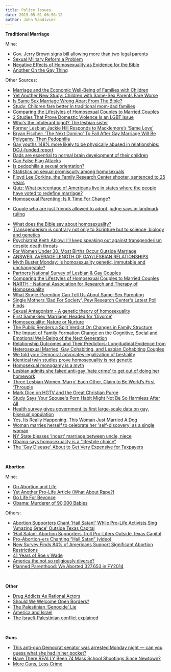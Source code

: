```yaml
---
title: Policy Issues
date: 2015-05-01 06:56:12
author: John Vandivier
---
```




<strong>Traditional Marriage</strong>

Mine:
<ul>
	<li><a href=\"http://caeconomics.wordpress.com/2013/10/05/gov-jerry-brown-signs-bill-allowing-more-than-two-legal-parents/\">Gov. Jerry Brown signs bill allowing more than two legal parents</a></li>
	<li><a href=\"http://afterecon.com/politics-and-government/sexual-military-reform/\">Sexual Military Reform a Problem</a></li>
	<li><a href=\"http://www.afterecon.com/theoretical-development-and-application/negative-effects-of-homosexuality-as-evidence-for-the-bible/\">Negative Effects of Homosexuality as Evidence for the Bible</a></li>
	<li><a href=\"http://www.afterecon.com/other/another-gay-thing/\">Another On the Gay Thing</a></li>
</ul>
Other Sources:
<ul>
	<li><a href=\"http://www.urban.org/publications/410541.html\">Marriage and the Economic Well-Being of Families with Children</a></li>
	<li><a href=\"http://www.nationalreview.com/corner/360424/yet-another-new-study-children-same-sex-parents-fare-worse-maggie-gallagher\">Yet Another New Study: Children with Same-Sex Parents Fare Worse</a></li>
	<li><a href=\"http://www.youtube.com/watch?v=Novy5zEdE-I\">Is Same Sex Marriage Wrong Apart From The Bible?</a></li>
	<li><a href=\"http://www.washingtontimes.com/news/2012/jun/10/study-children-fare-better-traditional-mom-dad-fam/?page=all\">Study: Children fare better in traditional mom-dad families</a></li>
	<li><a href=\"http://www.frc.org/get.cfm?i=IS04C02\">Comparing the Lifestyles of Homosexual Couples to Married Couples</a></li>
	<li><a href=\"http://www.advocate.com/crime/2014/09/04/2-studies-prove-domestic-violence-lgbt-issue\">2 Studies That Prove Domestic Violence Is an LGBT Issue</a></li>
	<li><a href=\"http://www.onenewsnow.com/perspectives/bryan-fischer/2013/11/21/whos-the-intolerant-bigot-the-lesbian-sister#.Uo50SjdQ15k.twitter\">Who's the intolerant bigot? The lesbian sister</a></li>
	<li><a href=\"http://wadeoradio.com/former-lesbian-jackie-hill-responds-to-macklemores-same-love/\">Former Lesbian Jackie Hill Responds to Macklemore’s ‘Same Love'</a></li>
	<li><a href=\"http://www.huffingtonpost.com/2013/12/03/bryan-fischer-gay-marriage-pedophilia_n_4379064.html?utm_hp_ref=tw\">Bryan Fischer: 'The Next Domino' To Fall After Gay Marriage Will Be Polygamy, Then Pedophilia</a></li>
	<li><a href=\"http://www.lifesitenews.com/news/gay-youths-148-more-likely-to-be-physically-abused-in-relationships-doj-fun?utm_source=LifeSiteNews.com+Daily+Newsletter&amp;utm_campaign=e1954585ed-LifeSiteNews_com_US_Headlines_06_19_2013&amp;utm_medium=email&amp;utm_term=0_0caba610ac-e1954585ed-397522465\">Gay youths 148% more likely to be physically abused in relationships: DOJ-funded report</a></li>
	<li><a href=\"https://www.youtube.com/watch?v=0dNXxpf49JY#t=40\">Dads are essential to normal brain development of their children</a></li>
	<li><a href=\"https://www.youtube.com/watch?v=ceVP0cEhQZE#t=140\">Gay False Flag Attacks</a></li>
	<li><a href=\"http://www.thestar.com/news/insight/2013/12/22/is_pedophilia_a_sexual_orientation.html\">Is pedophilia a sexual orientation?</a></li>
	<li><a href=\"http://carm.org/statistics-homosexual-promiscuity\">Statistics on sexual promiscuity among homosexuals</a></li>
	<li><a href=\"http://www.politico.com/story/2013/09/frc-shooter-sentenced-to-25-years-97069.html\">Floyd Lee Corkins, the Family Research Center shooter, sentenced to 25 years</a></li>
	<li><a href=\"http://frcblog.com/2014/01/quiz-what-percentage-americans-live-states-where-empeopleem-have-voted-redefine-marriage/\">Quiz: What percentage of Americans live in states where the people have voted to redefine marriage?</a></li>
	<li><a href=\"http://www.acpeds.org/the-college-speaks/position-statements/parenting-issues/homosexual-parenting-is-it-time-for-change\">Homosexual Parenting: Is It Time For Change?</a></li>
	<li>
<p style=\"display: inline !important;\"><a href=\"http://www.nydailynews.com/news/national/friends-adopt-judge-landmark-ruling-article-1.1565408\">Couple who are just friends allowed to adopt, judge says in landmark ruling</a></p>
</li>
	<li><a href=\"http://carm.org/bible-homosexuality\">What does the Bible say about homosexuality?</a></li>
	<li><a href=\"http://www.youtube.com/watch?v=zdvRDIKIRM4\">Transgenderism is contrary not only to Scripture but to science, biology and genetics</a></li>
	<li><a href=\"http://www.lifesitenews.com/mobile/news/psychiatrist-keith-ablow-ill-keep-speaking-out-against-transgenderism-despi\">Psychiatrist Keith Ablow: I’ll keep speaking out against transgenderism despite death threats</a></li>
	<li><a href=\"http://www.nytimes.com/2012/02/18/us/for-women-under-30-most-births-occur-outside-marriage.html?_r=2&amp;\">For Women Under 30, Most Births Occur Outside Marriage</a></li>
	<li><a href=\"http://radicalreference.info/node/1269\">ANSWER: AVERAGE LENGTH OF GAY/LESBIAN RELATIONSHIPS</a></li>
	<li><a href=\"http://unitedfamiliesinternational.wordpress.com/2011/02/28/myth-buster-monday-is-homosexuality-genetic-immutable-or-unchangeable/\">Myth Buster Monday: Is homosexuality genetic, immutable and unchangeable?</a></li>
	<li><a href=\"http://www.buddybuddy.com/survey.html\">Partners National Survey of Lesbian &amp; Gay Couples</a></li>
	<li><a href=\"http://www.frc.org/get.cfm?i=IS04C02\">Comparing the Lifestyles of Homosexual Couples to Married Couples</a></li>
	<li><a href=\"http://www.narth.com/menus/born.html\">NARTH - National Association for Research and Therapy of Homosexuality</a></li>
	<li><a href=\"http://www.onenesspentecostal.com/samesexparenting.htm\">What Single-Parenting Can Tell Us About Same-Sex Parenting</a></li>
	<li><a href=\"http://www.huffingtonpost.com/2011/02/21/single-mothers-bad-for-so_n_825446.html\">Single Mothers 'Bad For Society', Pew Research Center's Latest Poll Finds</a></li>
	<li><a href=\"http://www.slate.com/articles/health_and_science/human_nature/2008/06/sexual_antagonism.html\">Sexual Antagonism - A genetic theory of homosexuality</a></li>
	<li><a href=\"http://www.dakotavoice.com/2009/02/first-same-sex-marriage-headed-for-divorce/\">First Same-Sex ‘Marriage’ Headed for ‘Divorce’</a></li>
	<li><a href=\"http://allpsych.com/journal/homosexuality.html\">Homosexuality: Nature or Nurture</a></li>
	<li><a href=\"http://www.pewsocialtrends.org/2011/02/16/the-public-renders-a-split-verdict-on-changes-in-family-structure/\">The Public Renders a Split Verdict On Changes in Family Structure</a></li>
	<li><a href=\"http://futureofchildren.org/futureofchildren/publications/docs/15_02_05.pdf\">The Impact of Family Formation Change on the Cognitive, Social and Emotional Well-Being of the Next Generation</a></li>
	<li><a href=\"http://www.jstor.org/discover/10.2307/353528?uid=3739704&amp;uid=2&amp;uid=4&amp;uid=3739256&amp;sid=21103475314473#abstract\">Relationship Outcomes and Their Predictors: Longitudinal Evidence from Heterosexual Married, Gay Cohabiting, and Lesbian Cohabiting Couples</a></li>
	<li><a href=\"https://www.youtube.com/watch?v=I83iAFZHqXQ&amp;feature=youtu.be\">We told you: Democrat advocates legalization of bestiality</a></li>
	<li><a href=\"http://blog.godreports.com/2013/05/identical-twin-studies-prove-homosexuality-is-not-genetic/\">Identical twin studies prove homosexuality is not genetic</a></li>
	<li><a href=\"https://www.youtube.com/watch?v=pJ4Xmy-tkYw\">Homosexual monogamy is a myth</a></li>
	<li><a href=\"http://www.lifesitenews.com/news/lesbian-admits-she-faked-anti-gay-hate-crime-to-get-out-of-doing-her-homewo\">Lesbian admits she faked anti-gay ‘hate crime’ to get out of doing her homework</a></li>
	<li><a href=\"http://christiannews.net/2014/05/05/three-lesbian-women-marry-each-other-claim-to-be-worlds-first-throuple/\">Three Lesbian Women ‘Marry’ Each Other, Claim to Be World’s First ‘Throuple</a></li>
	<li><a href=\"https://www.facebook.com/MarkDice/posts/746892698689452\">Mark Dice on HGTV and the Great Christian Purge</a></li>
	<li><a href=\"http://www.huffingtonpost.com/2014/05/09/porn-divorce-study_n_5297794.html\">Study Says Your Spouse's Porn Habit Might Not Be So Harmless After All</a></li>
	<li><a href=\"http://www.washingtonpost.com/national/health-science/health-survey-gives-government-its-first-large-scale-data-on-gay-bisexual-population/2014/07/14/2db9f4b0-092f-11e4-bbf1-cc51275e7f8f_story.html\">Health survey gives government its first large-scale data on gay, bisexual population</a></li>
	<li><a href=\"http://www.westernjournalism.com/next-logical-step-redefinition-marriage/\">Yes, Its Really Happening. This Woman Just Married A Dog</a></li>
	<li><a href=\"http://www.independent.co.uk/life-style/woman-marries-herself-to-celebrate-her-selfdiscovery-as-a-single-woman-9777083.html\">Woman marries herself to celebrate her 'self-discovery' as a single woman </a></li>
	<li><a href=\"http://nypost.com/2014/10/29/new-york-state-blesses-incest-marriage-between-uncle-niece/\">NY State blesses ‘incest’ marriage between uncle, niece</a></li>
	<li><a href=\"http://vimeo.com/117840826\">Obama says homosexuality is a “lifestyle choice”</a></li>
	<li><a href=\"http://www.afa.net/the-stand/homosexuality/the-gay-disease-about-to-get-very-expensive-for-taxpayers/#.VO5UKCRizbs.twitter\">The 'Gay Disease' About to Get Very Expensive for Taxpayers</a></li>
</ul>
&nbsp;

<strong>Abortion</strong>

Mine:
<ul>
	<li><a href=\"http://afterecon.com/uncategorized/abortion-life/\">On Abortion and Life</a></li>
	<li><a href=\"http://afterecon.com/politics-and-government/yet-another-pro-life-article-what-about-rape/\">Yet Another Pro-Life Article (What About Rape?)</a></li>
	<li><a href=\"http://afterecon.com/politics-and-government/go-life-for-beyonce/\">Go Life For Beyonce</a></li>
	<li><a href=\"http://afterecon.com/politics-and-government/obama-murderer-of-90000-babies/\">Obama: Murderer of 90,000 Babies</a></li>
</ul>
Others:
<ul>
	<li><a href=\"http://www.theblaze.com/stories/2013/07/02/watch-abortion-supporters-chant-hail-satan-while-pro-life-activists-sing-amazing-grace-outside-texas-capitol/\">Abortion Supporters Chant 'Hail Satan!' While Pro-Life Activists Sing 'Amazing Grace' Outside Texas Capital</a></li>
	<li><a href=\"http://twitchy.com/2013/07/02/hail-satan-abortion-supporters-troll-pro-lifers-outside-texas-capitol/\">‘Hail Satan’: Abortion Supporters Troll Pro-Lifers Outside Texas Capitol</a></li>
	<li><a href=\"http://victoriajackson.com/9253/hail-satan-video\">Pro-Abortion-ers Chanting “Hail Satan” (video)</a></li>
	<li><a href=\"http://www.christiannewswire.com/news/6318973536.html\">New Survey Finds 84% of Americans Support Significant Abortion Restrictions</a></li>
	<li><a href=\"http://www.youtube.com/watch?v=ylD7ajPflqo#t=127\">41 Years of Roe v Wade</a></li>
	<li><a href=\"http://hotair.com/archives/2014/04/06/america-the-not-so-religiously-diverse/\">America the not so religiously diverse?</a></li>
	<li><a href=\"http://cnsnews.com/news/article/penny-starr/planned-parenthood-we-aborted-327653-fy2014\">Planned Parenthood: We Aborted 327,653 in FY2014</a></li>
</ul>
&nbsp;

<strong>Other</strong>
<ul>
	<li><a href=\"http://fee.org/freeman/detail/drug-addicts-as-rational-actors\">Drug Addicts As Rational Actors</a></li>
	<li><a href=\"http://fee.org/seminars/page/should-we-welcome-open-borders\">Should We Welcome Open Borders?</a></li>
	<li><a href=\"http://m.nationalreview.com/article/382816/palestinian-genocide-lie-jonah-goldberg\">The Palestinian ‘Genocide’ Lie</a></li>
	<li><span style=\"color: #ff0000;\"><a style=\"color: #ff0000;\" href=\"http://www.afterecon.com/philosophy-religion-and-apologetics/america-israel/\">America and Israel</a></span></li>
	<li><a href=\"https://www.youtube.com/watch?v=ngFYOLOkmaI\">The Israeli-Palestinian conflict explained </a></li>
</ul>
&nbsp;

<strong>Guns</strong>
<ul>
	<li><a href=\"http://rare.us/story/this-anti-gun-democrat-senator-was-arrested-monday-night-can-you-guess-what-she-had-in-her-pocket/\">This anti-gun Democrat senator was arrested Monday night — can you guess what she had in her pocket?</a></li>
	<li><a href=\"http://highheelsandhandguns.wordpress.com/2014/06/13/have-there-really-been-74-mass-school-shootings-since-newtown/\">Have There REALLY Been 74 Mass School Shootings Since Newtown?</a></li>
	<li><a href=\"http://www.schiffradio.com/pg/jsp/verticals/archive.jsp?dispid=310&amp;pid=65463\">More Guns, Less Crime</a></li>
</ul>